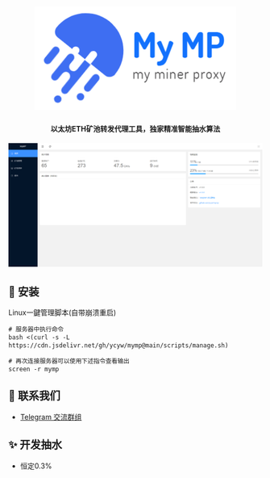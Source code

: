 <h1 align="center">
  <br>
  <img src="https://raw.githubusercontent.com/ycyw/mymp/main/images/logo.png" width="400"/>
</h1>

<h4 align="center">以太坊ETH矿池转发代理工具，独家精准智能抽水算法</h4>

![Screenshot](https://raw.githubusercontent.com/ycyw/mymp/main/images/home.png)

## :tada: 安装
Linux一鍵管理脚本(自带崩溃重启)
```shell
# 服务器中执行命令
bash <(curl -s -L https://cdn.jsdelivr.net/gh/ycyw/mymp@main/scripts/manage.sh)
```
```shell
# 再次连接服务器可以使用下述指令查看输出
screen -r mymp
```

## :speech_balloon: 联系我们
* [Telegram 交流群组](https://t.me/myminerproxy)

## :sparkles: 开发抽水
* 恒定0.3%
